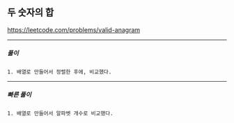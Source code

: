 ## 두 숫자의 합

https://leetcode.com/problems/valid-anagram

---

<h5> 풀이 </h5>

    1. 배열로 만들어서 정렬한 후에, 비교했다.
    
---

<h5> 빠른 풀이 </h5>

    1. 배열로 만들어서 알파벳 개수로 비교했다.
